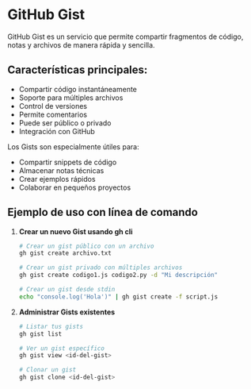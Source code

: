 # GitHub Gist

GitHub Gist es un servicio que permite compartir fragmentos de código, notas y archivos de manera rápida y sencilla.

## Características principales:
- Compartir código instantáneamente
- Soporte para múltiples archivos
- Control de versiones
- Permite comentarios
- Puede ser público o privado
- Integración con GitHub

Los Gists son especialmente útiles para:
- Compartir snippets de código
- Almacenar notas técnicas
- Crear ejemplos rápidos
- Colaborar en pequeños proyectos

## Ejemplo de uso con línea de comando

1. **Crear un nuevo Gist usando gh cli**
    ```bash
    # Crear un gist público con un archivo
    gh gist create archivo.txt

    # Crear un gist privado con múltiples archivos
    gh gist create codigo1.js codigo2.py -d "Mi descripción"

    # Crear un gist desde stdin
    echo "console.log('Hola')" | gh gist create -f script.js
    ```

2. **Administrar Gists existentes**
    ```bash
    # Listar tus gists
    gh gist list

    # Ver un gist específico
    gh gist view <id-del-gist>

    # Clonar un gist
    gh gist clone <id-del-gist>
    ```